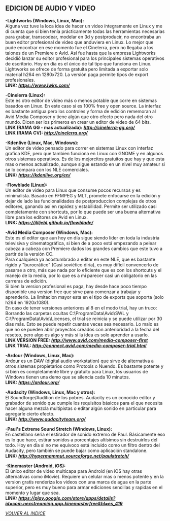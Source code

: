 ## EDICION DE AUDIO Y VIDEO ##

**-Lightworks (Windows, Linux, Mac):**  
Alguna vez tuve la loca idea de hacer un video íntegramente en Linux y
me di cuenta que si bien tenía prácticamente todas las herramientas
necesarias para grabar, transcodear, modelar en 3d y postproducir, no
encontraba un buen editor profesional de video que anduviera en Linux.
Lo mejor que pude encontrar en ese momento fue el Cinelerra, pero no
llegaba a los talones de un Premiere o Avid. Así fue hasta que la
empresa Lightworks decidió lanzar su editor profesional para los
principales sistemas operativos de escritorio. Hoy en día es el único de
tal tipo que funciona en Linux.  
Lightworks se ofrece de forma gratuita pero limitada a exportar solo
material h264 en 1280x720. La versión paga permite tipos de export
profesionales.  
**LINK:** ***<https://www.lwks.com/>***  

**-Cinelerra (Linux):**  
Este es otro editor de video más o menos potable que corre en
sistemas basados en Linux. En este caso si es 100% free y open source.
La interfaz es bastante antigua pero los controles y forma de edición
rememoran al Avid Media Composer y tiene algún que otro efecto pero nada
del otro mundo. Dicen ser los primeros en crear un editor de video de 64
bits.  
**LINK (RAMA GG - mas actualizada):** ***<http://cinelerra-gg.org/>***  
**LINK (RAMA CV):** ***<http://cinelerra.org/>***  

**-Kdenlive (Linux, Mac, Windows):**  
Un editor de video pensado para correr en sistemas Linux con interfaz grafica KDE,
pero que tambien funciona en Linux con GNOME y en algunos otros sistemas operativos.
Es de los mejorcitos gratuitos que hay y que esta mas o menos actualizado,
aunque sigue estando en un nivel muy amateur si se lo compara con los NLE comerciales.    
**LINK:** ***<https://kdenlive.org/en/>***

**-Flowblade (Linux):**  
Un editor de video para Linux que consume pocos recursos y es minimalista.
Basado en FFMPEG y MLT, promete enfocarse en la edición y dejar de lado las
funcionalidades de postproduccion complejas de otros editores, ganando así en
rapidez y estabilidad. Permite ser utilizado casi completamente con shortcuts, por
lo que puede ser una buena alternativa libre para los editores de Avid en Linux.  
**LINK:** ***<https://jliljebl.github.io/flowblade/>***  

**-Avid Media Composer (Windows, Mac):**  
Este es el editor que aun hoy en día sigue siendo líder en toda la
industria televisiva y cinematográfica, si bien de a poco está empezando
a pelear cabeza a cabeza con Premiere dados los grandes cambios que este
tuvo a partir de la versión CC.  
Para cualquiera ya acostumbrado a editar en este NLE, que es bastante
rígido y "burocrático" (Casi soviético diría), es muy difícil
convencerlo de pasarse a otro, más que nada por lo eficiente que es con
los shortcuts y el manejo de la media, por lo que es a mi parecer casi
un obligatorio en las carreras de edición.  
Si bien la version profesional es paga, hay desde hace poco tiempo disponible
una version free que sirve para comenzar a trabajar y aprenderlo. La limitacion
mayor esta en el tipo de exports que soporta (solo h264 en 1920x1080).  
En caso de tener versiones anteriores al 8 en el modo trial, hay un truco:
Borrando las carpetas ocultas C:\\ProgramData\\Avid\\SWL y
C:\\ProgramData\\Avid\\Licenses, el trial se reinicia y se puede
utilizar por 30 días más. Esto se puede repetir cuantas veces sea
necesario. Lo malo es que no se pueden abrir proyectos creados con
anterioridad a la fecha del reseteo, pero algo es algo y más si la idea
es solo aprender a usarlo.  
**LINK VERSION FREE:** ***<http://www.avid.com/media-composer-first>***  
**LINK TRIAL:** ***<http://connect.avid.com/media-composer-trial.html>***  

**-Ardour (Windows, Linux, Mac):**  
Ardour es un DAW (digital audio workstation) que sirve de alternativa a otros
sistemas propietarios como Protools o Nuendo. Es bastante potente y si bien
es completamente libre y gratuito para Linux, los usuarios de Windows tienen
una demo que se silencia cada 10 minutos.  
**LINK:** ***<https://ardour.org/>***  

**-Audacity (Windows, Linux, Mac y otros):**  
El Soundforge/Audition de los pobres. Audacity es un conocido editor y
grabador de sonido que cumple los requisitos básicos para el que
necesita hacer alguna mezcla multipistas o editar algún sonido en
particular para agregarle cierto efecto.  
**LINK:** ***<http://www.audacityteam.org/>***  

**-Paul's Extreme Sound Stretch (Windows, Linux):**  
En castellano seria el estirador de sonido extremo de Paul.
Básicamente eso es lo que hace, estirar sonidos a porcentajes altísimos
sin destruirlos del todo. Hoy en día si no me equivoco está incluido
como un filtro dentro del Audacity, pero también se puede bajar como
aplicación standalone.  
**LINK:** ***<http://hypermammut.sourceforge.net/paulstretch/>***  

**-Kinemaster (Android, iOS):**  
El único editor de video multicapa para Android (en iOS hay otras alternativas
como iMovie). Requiere un celular mas o menos potente y en la version gratis
renderiza los videos con una marca de agua en la parte superior, pero es muy
bueno para armar ediciones sencillas y rapidas en el momento y lugar que sea.  
**LINK:** ***<https://play.google.com/store/apps/details?id=com.nexstreaming.app.kinemasterfree&hl=es_419>***

[*VOLVER AL INDICE*](README.md)
